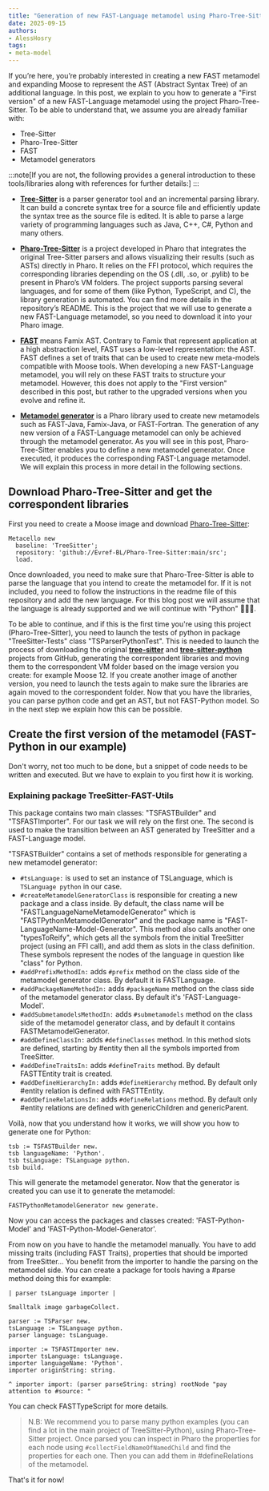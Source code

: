 ```yaml
---
title: "Generation of new FAST-Language metamodel using Pharo-Tree-Sitter project"
date: 2025-09-15
authors:
- AlessHosry
tags:
- meta-model
---
```


If you’re here, you’re probably interested in creating a new FAST metamodel and expanding Moose to represent the AST (Abstract Syntax Tree) of an additional language.
In this post, we explain to you how to generate a "First version" of a new FAST-Language metamodel using the project Pharo-Tree-Sitter.
To be able to understand that, we assume you are already familiar with:

- Tree-Sitter
- Pharo-Tree-Sitter
- FAST
- Metamodel generators

:::note[If you are not, the following provides a general introduction to these tools/libraries along with references for further details:]
:::

- **[Tree-Sitter](https://tree-sitter.github.io/tree-sitter/)** is a parser generator tool and an incremental parsing library. It can build a concrete syntax tree for a source file and efficiently update the syntax tree as the source file is edited. It is able to parse a large variety of programming languages such as Java, C++, C#, Python and many others.
- **[Pharo-Tree-Sitter](https://github.com/Evref-BL/Pharo-Tree-Sitter/)** is a project developed in Pharo that integrates the original Tree-Sitter parsers and allows visualizing their results (such as ASTs) directly in Pharo. It relies on the FFI protocol, which requires the corresponding libraries depending on the OS (.dll, .so, or .pylib) to be present in Pharo’s VM folders.
The project supports parsing several languages, and for some of them (like Python, TypeScript, and C), the library generation is automated. You can find more details in the repository’s README.
This is the project that we will use to generate a new FAST-Language metamodel, so you need to download it into your Pharo image.

- **[FAST](https://github.com/moosetechnology/fast)** means Famix AST. Contrary to Famix that represent application at a high abstraction level, FAST uses a low-level representation: the AST.
FAST defines a set of traits that can be used to create new meta-models compatible with Moose tools.
When developing a new FAST-Language metamodel, you will rely on these FAST traits to structure your metamodel. However, this does not apply to the "First version" described in this post, but rather to the upgraded versions when you evolve and refine it.

- **[Metamodel generator](https://modularmoose.org/developers/create-new-metamodel/)** is a Pharo library used to create new metamodels such as FAST-Java, Famix-Java, or FAST-Fortran.
The generation of any new version of a FAST-Language metamodel can only be achieved through the metamodel generator.
As you will see in this post, Pharo-Tree-Sitter enables you to define a new metamodel generator. Once executed, it produces the corresponding FAST-Language metamodel. We will explain this process in more detail in the following sections.

## Download Pharo-Tree-Sitter and get the correspondent libraries

First you need to create a Moose image and download [Pharo-Tree-Sitter](https://github.com/Evref-BL/Pharo-Tree-Sitter/):

```smalltalk
Metacello new
  baseline: 'TreeSitter';
  repository: 'github://Evref-BL/Pharo-Tree-Sitter:main/src';
  load.
```

Once downloaded, you need to make sure that Pharo-Tree-Sitter is able to parse the language that you intend to create the metamodel for.
If it is not included, you need to follow the instructions in the readme file of this repository and add the new language.
For this blog post we will assume that the language is already supported and we will continue with "Python" 🐍🐍🐍.

To be able to continue, and if this is the first time you're using this project (Pharo-Tree-Sitter), you need to launch the tests of python in package "TreeSitter-Tests" class "TSParserPythonTest".
This is needed to launch the process of downloading the original **[tree-sitter](https://github.com/tree-sitter/tree-sitter)** and **[tree-sitter-python](github.com/tree-sitter/tree-sitter-python)** projects from GitHub, generating the correspondent libraries and moving them to the correspondent VM folder based on the image version you create: for example Moose 12. 
If you create another image of another version, you need to launch the tests again to make sure the libraries are again moved to the correspondent folder.
Now that you have the libraries, you can parse python code and get an AST, but not FAST-Python model.
So in the next step we explain how this can be possible.

## Create the first version of the metamodel (FAST-Python in our example)

Don't worry, not too much to be done, but a snippet of code needs to be written and executed.
But we have to explain to you first how it is working.

### Explaining package TreeSitter-FAST-Utils

This package contains two main classes: "TSFASTBuilder" and "TSFASTImporter". 
For our task we will rely on the first one.
The second is used to make the transition between an AST generated by TreeSitter and a FAST-Language model.

"TSFASTBuilder" contains a set of methods responsible for generating a new metamodel generator:

- `#tsLanguage:` is used to set an instance of TSLanguage, which is `TSLanguage python` in our case.
- `#createMetamodelGeneratorClass` is responsible for creating a new package and a class inside. By default, the class name will be "FASTLanguageNameMetamodelGenerator" which is "FASTPythonMetamodelGenerator" and the package name is "FAST-LanguageName-Model-Generator".
This method also calls another one "typesToReify", which gets all the symbols from the initial TreeSitter project (using an FFI call), and add them as slots in the class definition. These symbols represent the nodes of the language in question like "class" for Python.
- `#addPrefixMethodIn:` adds `#prefix` method on the class side of the metamodel generator class. By default it is FASTLanguage.
- `#addPackageNameMethodIn:` adds `#packageName` method on the class side of the metamodel generator class. By default it's 'FAST-Language-Model'.
- `#addSubmetamodelsMethodIn:` adds `#submetamodels` method on the class side of the metamodel generator class, and by default it contains FASTMetamodelGenerator.
- `#addDefineClassIn:` adds `#defineClasses` method. In this method slots are defined, starting by #entity then all the symbols imported from TreeSitter.
- `#addDefineTraitsIn:` adds `#defineTraits` method. By default FASTTEntity trait is created.
- `#addDefineHierarchyIn:` adds `#defineHierarchy` method. By default only #entity relation is defined with FASTTEntity.
- `#addDefineRelationsIn:` adds `#defineRelations` method. By default only #entity relations are defined with genericChildren and genericParent.

Voilà, now that you understand how it works, we will show you how to generate one for Python:

```smalltalk
tsb := TSFASTBuilder new.
tsb languageName: 'Python'.
tsb tsLanguage: TSLanguage python.
tsb build.
```

This will generate the metamodel generator. Now that the generator is created you can use it to generate the metamodel:

```smalltalk
FASTPythonMetamodelGenerator new generate.
```

Now you can access the packages and classes created: 'FAST-Python-Model' and 'FAST-Python-Model-Generator'.

From now on you have to handle the metamodel manually. You have to add missing traits (including FAST Traits), properties that should be imported from TreeSitter...  You benefit from the importer to handle the parsing on the metamodel side. You can create a package for tools having a #parse method doing this for example:

```smalltalk
| parser tsLanguage importer | 

Smalltalk image garbageCollect.

parser := TSParser new.
tsLanguage := TSLanguage python.
parser language: tsLanguage.

importer := TSFASTImporter new.
importer tsLanguage: tsLanguage.
importer languageName: 'Python'.
importer originString: string.

^ importer import: (parser parseString: string) rootNode "pay attention to #source: "
```

You can check FASTTypeScript for more details.

> N.B: We recommend you to parse many python examples (you can find a lot in the main project of TreeSitter-Python), using Pharo-Tree-Sitter project. Once parsed you can inspect in Pharo the properties for each node using `#collectFieldNameOfNamedChild` and find the properties for each one. Then you can add them in #defineRelations of the metamodel.

That's it for now!
